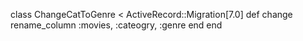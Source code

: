 <!-- As a developer, you are tasked with creating a new Rails application called favorite-movies to store data for your cohort. The application will start with just the structure of the database with a model called Movie. The Movie model will have an attribute for title that is a string.

 rails new favorite-movies -d postgresql -T

👩‍💻 Developer Tasks
As a developer, I can add a category to the Movie model called category that is a string.

rails g model Movie title:string


As a developer, I can add a category to the Movie model called rating that is a string.

class AddRatingToMovie < ActiveRecord::Migration[7.0]
  def change
    add_column :movies, :rating, :string
  end
end

As a developer, I can add a category to the Movie model called run_time that is a number.

class AddRunTimeToMovie < ActiveRecord::Migration[7.0]
  def change
    add_column :movies, :run_time, :integer
  end
end


As a developer, I can add five entries to the database via the Rails console.

3.2.0 :012 > Movie.create(title: "John Wick", rating:"R", run_time: 101)

As a developer, I can update the run_time column to be a string.

learnacademy@MacBook-Air favorite-movies % rails g migration ChangeRunTimeToString

class ChangeRunTimeToString < ActiveRecord::Migration[7.0]
  def change
    change_column :movies, :run_time, :string
  end
end

learnacademy@MacBook-Air favorite-movies % rails db:migrate

As a developer, I can update the values of the five existing database entries to include a unit of time on the run_time column. (Example: '165 minutes' or '1 hr, 45 minutes')

3.2.0 :002 > movie_run = Movie.all

movie_run.update run_time: "80 minutes"


As a developer, I can rename the column category to be named genre. -->

class ChangeCatToGenre < ActiveRecord::Migration[7.0]
  def change
    rename_column :movies, :cateogry, :genre
  end
end
